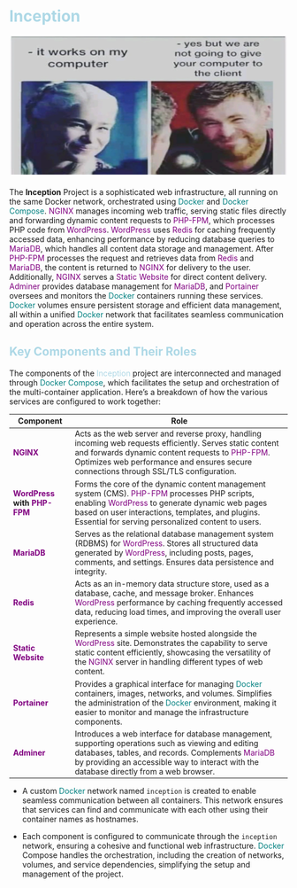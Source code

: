 # <span style="color: lightblue">Inception</span>

<div align="center"><img align="center" width="500" height="250" src="imgs/md.png"></div>

###
The **Inception** Project is a sophisticated web infrastructure, all running on the same Docker network, orchestrated using <span style="color: teal;">Docker</span> and <span style="color: teal;">Docker Compose</span>. <span style="color: purple;">NGINX</span> manages incoming web traffic, serving static files directly and forwarding dynamic content requests to <span style="color: purple;">PHP-FPM</span>, which processes PHP code from <span style="color: purple;">WordPress</span>. <span style="color: purple;">WordPress</span> uses <span style="color: purple;">Redis</span> for caching frequently accessed data, enhancing performance by reducing database queries to <span style="color: purple;">MariaDB</span>, which handles all content data storage and management. After <span style="color: purple;"><span style="color: purple;">PHP-FPM</span></span> processes the request and retrieves data from <span style="color: purple;">Redis</span> and <span style="color: purple;">MariaDB</span>, the content is returned to <span style="color: purple;">NGINX</span> for delivery to the user. Additionally, <span style="color: purple;">NGINX</span> serves a <span style="color: purple;">Static Website</span> for direct content delivery. <span style="color: purple;">Adminer</span> provides database management for <span style="color: purple;">MariaDB</span>, and <span style="color: purple;">Portainer</span> oversees and monitors the <span style="color: teal;">Docker</span> containers running these services. <span style="color: teal;">Docker</span> volumes ensure persistent storage and efficient data management, all within a unified <span style="color: teal;">Docker</span> network that facilitates seamless communication and operation across the entire system.



## <span style="color: lightblue">Key Components and Their Roles

The components of the <span style="color: lightblue">Inception</span> project are interconnected and managed through <span style="color: teal">Docker  Compose</span>, which facilitates the setup and orchestration of the multi-container application. Here’s a breakdown of how the various services are configured to work together:

| Component                | Role                                                                                                                   |
|--------------------------|------------------------------------------------------------------------------------------------------------------------|
| **<span style="color: purple;">NGINX</span>**                | Acts as the web server and reverse proxy, handling incoming web requests efficiently. Serves static content and forwards dynamic content requests to <span style="color: purple;">PHP-FPM</span>. Optimizes web performance and ensures secure connections through SSL/TLS configuration. |
| **<span style="color: purple;">WordPress</span> with <span style="color: purple;">PHP-FPM</span>** | Forms the core of the dynamic content management system (CMS). <span style="color: purple;">PHP-FPM</span> processes PHP scripts, enabling <span style="color: purple;">WordPress</span> to generate dynamic web pages based on user interactions, templates, and plugins. Essential for serving personalized content to users. |
| **<span style="color: purple;">MariaDB</span>**              | Serves as the relational database management system (RDBMS) for <span style="color: purple;">WordPress</span>. Stores all structured data generated by <span style="color: purple;">WordPress</span>, including posts, pages, comments, and settings. Ensures data persistence and integrity. |
| **<span style="color: purple;">Redis</span>**                | Acts as an in-memory data structure store, used as a database, cache, and message broker. Enhances <span style="color: purple;">WordPress</span> performance by caching frequently accessed data, reducing load times, and improving the overall user experience. |
| **<span style="color: purple;">Static Website</span>**       | Represents a simple website hosted alongside the <span style="color: purple;">WordPress</span> site. Demonstrates the capability to serve static content efficiently, showcasing the versatility of the <span style="color: purple;">NGINX</span> server in handling different types of web content. |
| **<span style="color: purple;">Portainer</span>**            | Provides a graphical interface for managing <span style="color: teal">Docker</span> containers, images, networks, and volumes. Simplifies the administration of the <span style="color: teal">Docker</span> environment, making it easier to monitor and manage the infrastructure components. |
| **<span style="color: purple;">Adminer</span>**              | Introduces a web interface for database management, supporting operations such as viewing and editing databases, tables, and records. Complements <span style="color: purple;">MariaDB</span> by providing an accessible way to interact with the database directly from a web browser. |


- A custom <span style="color: teal">Docker</span> network named `inception` is created to enable seamless communication between all containers. This network ensures that services can find and communicate with each other using their container names as hostnames.

- Each component is configured to communicate through the `inception` network, ensuring a cohesive and functional web infrastructure. <span style="color: teal">Docker</span> Compose handles the orchestration, including the creation of networks, volumes, and service dependencies, simplifying the setup and management of the project.

